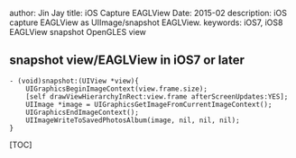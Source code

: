 author: Jin Jay
title: iOS Capture EAGLView
Date: 2015-02
description: iOS capture EAGLView as UIImage/snapshot EAGLView.
keywords:   iOS7, iOS8 
			EAGLView
			snapshot OpenGLES view

## snapshot view/EAGLView in iOS7 or later
	
	- (void)snapshot:(UIView *view){
	    UIGraphicsBeginImageContext(view.frame.size);
	    [self drawViewHierarchyInRect:view.frame afterScreenUpdates:YES];
	    UIImage *image = UIGraphicsGetImageFromCurrentImageContext();
	    UIGraphicsEndImageContext();
	    UIImageWriteToSavedPhotosAlbum(image, nil, nil, nil);
	}


[TOC]